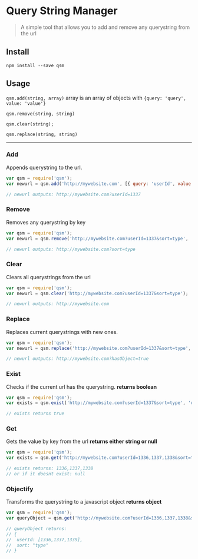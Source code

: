 Query String Manager
======
> A simple tool that allows you to add and remove any querystring from the url

## Install
`npm install --save qsm`

## Usage

`qsm.add(string, array)`
array is an array of objects with `{query: 'query', value: 'value'}`

`qsm.remove(string, string)`

`qsm.clear(string);`

`qsm.replace(string, string)`

---

### Add
Appends querystring to the url.
```javascript
var qsm = require('qsm');
var newurl = qsm.add('http://mywebsite.com', [{ query: 'userId', value: 1337 }]);

// newurl outputs: http://mywebsite.com?userId=1337
```
### Remove
Removes any querystring by key
```javascript
var qsm = require('qsm');
var newurl = qsm.remove('http://mywebsite.com?userId=1337&sort=type', 'userId');

// newurl outputs: http://mywebsite.com?sort=type
```
### Clear
Clears all querystrings from the url
```javascript
var qsm = require('qsm');
var newurl = qsm.clear('http://mywebsite.com?userId=1337&sort=type');

// newurl outputs: http://mywebsite.com
```

### Replace
Replaces current querystrings with new ones.
```javascript
var qsm = require('qsm');
var newurl = qsm.replace('http://mywebsite.com?userId=1337&sort=type', [{ query: 'hasObject', value: true }]);

// newurl outputs: http://mywebsite.com?hasObject=true
```

### Exist
Checks if the current url has the querystring.
__returns boolean__
```javascript
var qsm = require('qsm');
var exists = qsm.exist('http://mywebsite.com?userId=1337&sort=type', 'userId');

// exists returns true
```

### Get
Gets the value by key from the url
__returns either string or null__
```javascript
var qsm = require('qsm');
var exists = qsm.get('http://mywebsite.com?userId=1336,1337,1338&sort=type', 'userId');

// exists returns: 1336,1337,1338
// or if it doesnt exist: null
```

### Objectify
Transforms the querystring to a javascript object
__returns object__
```javascript
var qsm = require('qsm');
var queryObject = qsm.get('http://mywebsite.com?userId=1336,1337,1338&sort=type');

// queryObject returns: 
// {
//  userId: [1336,1337,1339],
//  sort: "type"   
// }
```